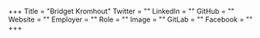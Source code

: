 +++
Title = "Bridget Kromhout"
Twitter = ""
LinkedIn = ""
GitHub = ""
Website = ""
Employer = ""
Role = ""
Image = ""
GitLab = ""
Facebook = ""
+++
